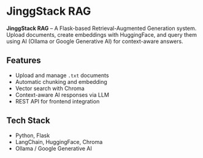 # JinggStack RAG

**JinggStack RAG** – A Flask-based Retrieval-Augmented Generation system. Upload documents, create embeddings with HuggingFace, and query them using AI (Ollama or Google Generative AI) for context-aware answers.

## Features
- Upload and manage `.txt` documents
- Automatic chunking and embedding
- Vector search with Chroma
- Context-aware AI responses via LLM
- REST API for frontend integration

## Tech Stack
- Python, Flask
- LangChain, HuggingFace, Chroma
- Ollama / Google Generative AI

